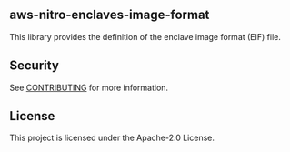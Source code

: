 ## aws-nitro-enclaves-image-format

This library provides the definition of the enclave image format (EIF) file.

## Security

See [CONTRIBUTING](CONTRIBUTING.md#security-issue-notifications) for more information.

## License

This project is licensed under the Apache-2.0 License.

